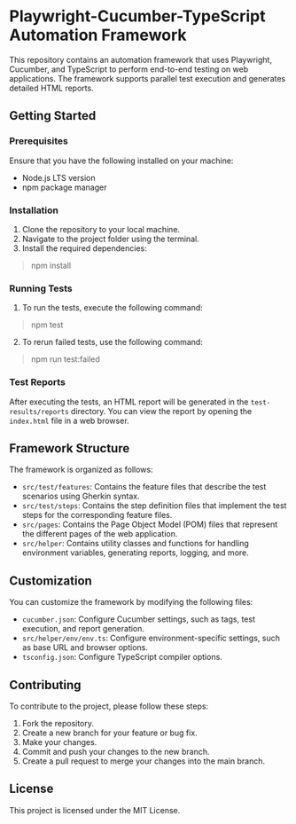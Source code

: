 # Playwright-Cucumber-TypeScript Automation Framework
This repository contains an automation framework that uses Playwright, Cucumber, and TypeScript to perform end-to-end testing on web applications. The framework supports parallel test execution and generates detailed HTML reports. 

## Getting Started

### Prerequisites
Ensure that you have the following installed on your machine:  
- Node.js LTS version
- npm package manager

### Installation
1. Clone the repository to your local machine.
2. Navigate to the project folder using the terminal.
3. Install the required dependencies:
> npm install

### Running Tests
1. To run the tests, execute the following command:
> npm test

2. To rerun failed tests, use the following command:
> npm run test:failed


### Test Reports
After executing the tests, an HTML report will be generated in the `test-results/reports` directory. You can view the report by opening the `index.html` file in a web browser.

## Framework Structure
The framework is organized as follows:
- `src/test/features`: Contains the feature files that describe the test scenarios using Gherkin syntax.
- `src/test/steps`: Contains the step definition files that implement the test steps for the corresponding feature files.
- `src/pages`: Contains the Page Object Model (POM) files that represent the different pages of the web application.
- `src/helper`: Contains utility classes and functions for handling environment variables, generating reports, logging, and more.

## Customization
You can customize the framework by modifying the following files:
- `cucumber.json`: Configure Cucumber settings, such as tags, test execution, and report generation.
- `src/helper/env/env.ts`: Configure environment-specific settings, such as base URL and browser options.
- `tsconfig.json`: Configure TypeScript compiler options.

## Contributing
To contribute to the project, please follow these steps:
1. Fork the repository.
2. Create a new branch for your feature or bug fix.
3. Make your changes.
4. Commit and push your changes to the new branch.
5. Create a pull request to merge your changes into the main branch.

## License
This project is licensed under the MIT License.






